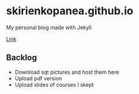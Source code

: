 # skirienkopanea.github.io
My personal blog made with Jekyll

[Link](https://skirienkopanea.github.io/)

## Backlog
* Download sqt pictures and host them here
* Upload pdf version
* Upload slides of courses I skept
